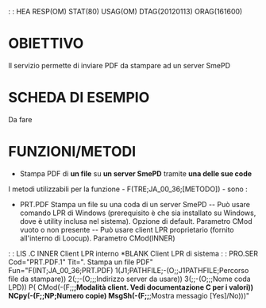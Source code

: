  :  : HEA RESP(OM) STAT(80) USAG(OM) DTAG(20120113) ORAG(161600)

# OBIETTIVO
Il servizio permette di inviare PDF da stampare ad un server SmePD


# SCHEDA DI ESEMPIO
Da fare

# FUNZIONI/METODI


- Stampa PDF di **un file** su **un server SmePD** tramite **una delle sue code**




I metodi utilizzabili per la funzione - F(TRE;JA_00_36;[METODO]) - sono : 


- PRT.PDF Stampa un file su una coda di un server SmePD
-- Può usare comando LPR di Windows (prerequisito è che sia installato su Windows, dove è utility inclusa nel sistema). Opzione di default. Parametro CMod vuoto o non presente
-- Può usare client LPR proprietario (fornito all'interno di Loocup). Parametro CMod(INNER)




 :  : LIS
.C
INNER          Client LPR interno
*BLANK          Client LPR di sistema
 :  : PRO.SER Cod="PRT.PDF.1" Tit=". Stampa un file PDF" Fun="F(INT;JA_00_36;PRT.PDF) 1(J1;PATHFILE;-(O;;J1PATHFILE;Percorso file da stampare)) 2(;;-(O;;;Indirizzo server da usare)) 3(;;-(O;;;Nome coda LPD)) P( CMod(-(F;;**;Modalità client. Vedi documentazione C per i valori)) NCpy(-(F;;NP;Numero copie) MsgSh(-(F;;**;Mostra messagio [Yes]/No)))"

